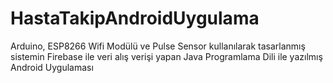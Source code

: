 # HastaTakipAndroidUygulama
Arduino, ESP8266 Wifi Modülü ve Pulse Sensor kullanılarak tasarlanmış sistemin Firebase ile veri alış verişi yapan Java Programlama Dili ile yazılmış Android Uygulaması
